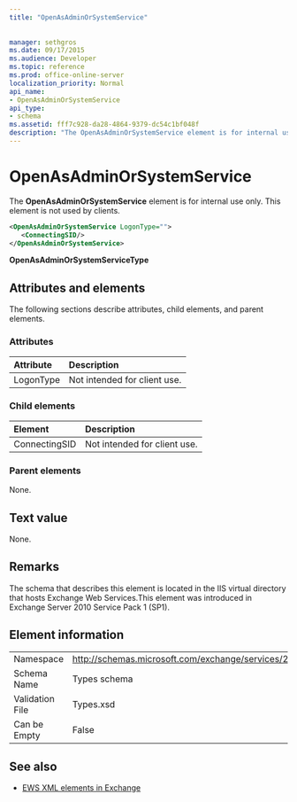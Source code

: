 ```yaml
---
title: "OpenAsAdminOrSystemService"
 
 
manager: sethgros
ms.date: 09/17/2015
ms.audience: Developer
ms.topic: reference
ms.prod: office-online-server
localization_priority: Normal
api_name:
- OpenAsAdminOrSystemService
api_type:
- schema
ms.assetid: fff7c928-da28-4864-9379-dc54c1bf048f
description: "The OpenAsAdminOrSystemService element is for internal use only. This element is not used by clients."
---
```


# OpenAsAdminOrSystemService

The **OpenAsAdminOrSystemService** element is for internal use only. This element is not used by clients. 
  
```XML
<OpenAsAdminOrSystemService LogonType="">
   <ConnectingSID/>
</OpenAsAdminOrSystemService>
```

 **OpenAsAdminOrSystemServiceType**
## Attributes and elements

The following sections describe attributes, child elements, and parent elements.
  
### Attributes

|**Attribute**|**Description**|
|:-----|:-----|
|LogonType  <br/> |Not intended for client use.  <br/> |
   
### Child elements

|**Element**|**Description**|
|:-----|:-----|
|ConnectingSID  <br/> |Not intended for client use.  <br/> |
   
### Parent elements

None.
  
## Text value

None.
  
## Remarks

The schema that describes this element is located in the IIS virtual directory that hosts Exchange Web Services.This element was introduced in Exchange Server 2010 Service Pack 1 (SP1).
  
## Element information

|||
|:-----|:-----|
|Namespace  <br/> |http://schemas.microsoft.com/exchange/services/2006/types  <br/> |
|Schema Name  <br/> |Types schema  <br/> |
|Validation File  <br/> |Types.xsd  <br/> |
|Can be Empty  <br/> |False  <br/> |
   
## See also



- [EWS XML elements in Exchange](ews-xml-elements-in-exchange.md)

